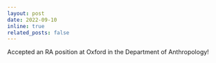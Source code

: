 ```yaml
---
layout: post
date: 2022-09-10 
inline: true
related_posts: false
---
```


Accepted an RA position at Oxford in the Department of Anthropology!
